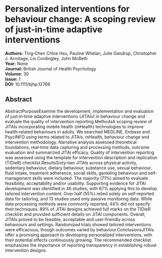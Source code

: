 # Personalized interventions for behaviour change: A scoping review of just‐in‐time adaptive interventions

**Authors:** Ting‐Chen Chloe Hsu, Pauline Whelan, Julie Gandrup, Christopher J. Armitage, Lis Cordingley, John McBeth  
**Year:** None  
**Journal:** British Journal of Health Psychology  
**Volume:** 30  
**Issue:** 1  
**DOI:** 10.1111/bjhp.12766  

## Abstract
AbstractPurposeExamine the development, implementation and evaluation of just‐in‐time adaptive interventions (JITAIs) in behaviour change and evaluate the quality of intervention reporting.MethodsA scoping review of JITAIs incorporating mobile health (mHealth) technologies to improve health‐related behaviours in adults. We searched MEDLINE, Embase and PsycINFO using terms related to JITAIs, mHealth, behaviour change and intervention methodology. Narrative analysis assessed theoretical foundations, real‐time data capturing and processing methods, outcome evaluation and summarized JITAI efficacy. Quality of intervention reporting was assessed using the template for intervention description and replication (TIDieR) checklist.ResultsSixty‐two JITAIs across physical activity, sedentary behaviour, dietary behaviour, substance use, sexual behaviour, fluid intake, treatment adherence, social skills, gambling behaviour and self‐management skills were included. The majority (71%) aimed to evaluate feasibility, acceptability and/or usability. Supporting evidence for JITAI development was identified in 46 studies, with 67% applying this to develop tailored intervention content. Over half (55%) relied solely on self‐reported data for tailoring, and 13 studies used only passive monitoring data. While data processing methods were commonly reported, 44% did not specify their techniques. 89% of JITAI designs achieved full marks on the TIDieR checklist and provided sufficient details on JITAI components. Overall, JITAIs proved to be feasible, acceptable and user‐friendly across behaviours and settings. Randomized trials showed tailored interventions were efficacious, though outcomes varied by behaviour.ConclusionsJITAIs offer a promising approach to developing personalized interventions, with their potential effects continuously growing. The recommended checklist emphasizes the importance of reporting transparency in establishing robust intervention designs.


